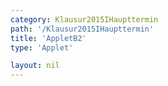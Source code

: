 ```yaml
---
category: Klausur2015IHaupttermin
path: '/Klausur2015IHaupttermin'
title: 'AppletB2'
type: 'Applet'

layout: nil
---
```

<link type="text/css" href="https://cdnjs.cloudflare.com/ajax/libs/jsxgraph/0.99.6/jsxgraph.css"><link rel="stylesheet" type="text/css" href="//cdnjs.cloudflare.com/ajax/libs/jsxgraph/0.99.7/jsxgraph.css" />
<div id="89d9fc34-2fc6-4d01-a797-ca698807be03" class="jxgbox" style="width:500px; height:500px">
<script type="text/javascript">
    (function() {
	var board = JXG.JSXGraph.initBoard('89d9fc34-2fc6-4d01-a797-ca698807be03', {
                boundingbox: [-10, 10, 5, -5],
                axis: false
                
            });
 
var C = board.create('point', [2.12,2.12], {fixed:true, name:'C'});

var B = board.create('point', [-2.12,-2.12], {fixed:true, name:'B'});

var L = board.create('point', [0,0], {fixed:true, name:'L'});

var K = board.create('point', [-6,0], {fixed:true, name:'K'});

var D = board.create('point', [1.41-6,1.41], {fixed:true, name:'D'});

var A = board.create('point', [-1.41-6,-1.41], {fixed:true, name:'A'});

var E = board.create('point', [-1.41-6,-1.41+7], {fixed:true, name:'E'});

var H = board.create('point', [1.41-6,1.41+7], {fixed:true, name:'H'});

var G = board.create('point', [2.12,2.12+7], {fixed:true, name:'G'});

var F = board.create('point', [-2.12,-2.12+7], {fixed:true, name:'F'});

var BC = board.create('line', [B, C], {straightFirst:false, straightLast:false});

var BA = board.create('line', [B, A], {straightFirst:false, straightLast:false});

var BF = board.create('line', [B, F], {straightFirst:false, straightLast:false});

var GF = board.create('line', [G, F], {straightFirst:false, straightLast:false});

var EF = board.create('line', [E, F], {straightFirst:false, straightLast:false});

var EH = board.create('line', [E, H], {straightFirst:false, straightLast:false});

var EA = board.create('line', [E, A], {straightFirst:false, straightLast:false});

var DA = board.create('line', [D, A], {straightFirst:false, straightLast:false});

var DC = board.create('line', [D, C], {straightFirst:false, straightLast:false});

var DH = board.create('line', [D, H], {straightFirst:false, straightLast:false});

var GH = board.create('line', [G, H], {straightFirst:false, straightLast:false});

var GC = board.create('line', [G, C], {straightFirst:false, straightLast:false});

var KL = board.create('line', [K, L], {straightFirst:false, straightLast:false});

var M = board.create('midpoint', [EH], {name:'M'});

var N = board.create('midpoint', [GF], {name:'N'});

var MN = board.create('line', [M, N], {straightFirst:false, straightLast:false});

var S = board.create('point', [-4,7], {name:'S', fixed:true});

var KS = board.create('line', [K, S], {straightFirst:false, straightLast:false});

var P = board.create('glider', [KS], {name:'P', color:'orange'});


var PL = board.create('line', [P, L], {straightFirst:false, straightLast:false, color:'green'});

var PA = board.create('line', [P, A], {straightFirst:false, straightLast:false, color:'green'});

var PB = board.create('line', [P, B], {straightFirst:false, straightLast:false, color:'green'});

var PC = board.create('line', [P, C], {straightFirst:false, straightLast:false, color:'green'});

var PD = board.create('line', [P, D], {straightFirst:false, straightLast:false, color:'green'});

var T = board.create('point', [function(){return P.X()},0], {name:'T', color:'green'});

var PT = board.create('line', [P, T], {straightFirst:false, straightLast:false, color:'green'});
var PLK=board.create('angle',[P,L,K], {radius:2});
board.create('text', [-4.5,9,'&phi;='])
board.create('text', [-3.5,9,functin(){return PLK.Value()*180/Math.PI}])
board.create('text', [-5,-9,'M I 2015 HT B 2'], {fontsize: 18});
 })(); </script>
  </div>

